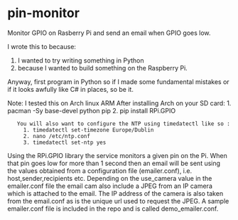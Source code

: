 pin-monitor
===========

Monitor GPIO on Rasberry Pi and send an email when GPIO goes low.

I wrote this to because: 
 1. I wanted to try writing something in Python 
 2. because I wanted to build something on the Raspberry Pi.

Anyway, first program in Python so if I made some fundamental mistakes or if it looks awfully like C# in places, so be it.

Note: I tested this on Arch linux ARM 
      After installing Arch on your SD card:
       1. pacman -Sy base-devel python pip
       2. pip install RPi.GPIO 
       
       You will also want to configure the NTP using timedatectl like so :
         1. timedatectl set-timezone Europe/Dublin 
         2. nano /etc/ntp.conf 
         3. timedatectl set-ntp yes 

Using the RPi.GPIO library the service monitors a given pin on the Pi. When that pin goes low for more than 1 second then an email will be sent using the values obtained from a configuration file (emailer.conf), i.e. host,sender,recipients etc. Depending on the use_camera value in the emailer.conf file the email cam also include a JPEG from an IP camera which is attached to the email. The IP address of the camera is also taken from the email.conf as is the unique url used to request the JPEG.
A sample emailer.conf file is included in the repo and is called demo_emailer.conf.
